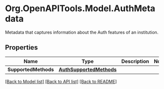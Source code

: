 # Org.OpenAPITools.Model.AuthMetadata
Metadata that captures information about the Auth features of an institution.

## Properties

Name | Type | Description | Notes
------------ | ------------- | ------------- | -------------
**SupportedMethods** | [**AuthSupportedMethods**](AuthSupportedMethods.md) |  | 

[[Back to Model list]](../README.md#documentation-for-models) [[Back to API list]](../README.md#documentation-for-api-endpoints) [[Back to README]](../README.md)

